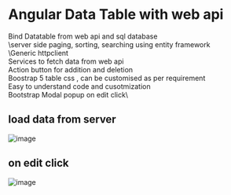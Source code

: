 # Angular Data Table with web api
Bind Datatable from web api and sql database\
\server side paging, sorting, searching using entity framework\
\Generic httpclient\
Services to fetch data from web api\
Action button for addition and deletion\
Boostrap 5 table css , can be customised as per requirement\
Easy to understand code and cusotmization\
Bootstrap Modal popup on edit click\

## load data from server
![image](https://user-images.githubusercontent.com/85626647/199465718-05aa706d-faa0-47aa-81f7-a130a137eed8.png)

## on edit click
![image](https://user-images.githubusercontent.com/85626647/199465801-92d16e52-895b-4e30-a37d-a1eef51c223c.png)
